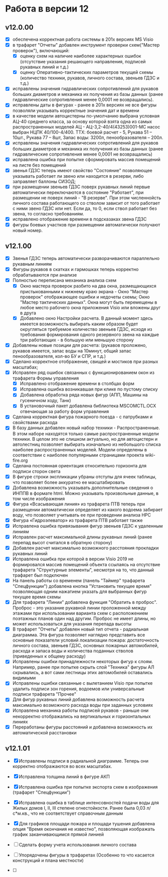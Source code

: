# Работа в версии 12

## v12.0.00
- [x] обеспечена корректная работа системы в 201х версиях MS Visio
- [x] в трафарет "Отчеты" добавлен инструмент проверки схем("Мастер проверок"), включающий:
	- [x] оценку схем на наличие наиболее характерных ошибок (отсутствие указания решающего направления, подписей рукавных линий и т.д.)
	- [x] оценку Оперативно-тактических параметров текущей схемы (количество техники, рукавов, личного состава, звеньев ГДЗС и т.д.)
- [x] исправлены значения гидравлических сопротивлений для рукавов больших диаметров и механика их получения из базы данных (ранее гидравлические сопротивления менее 0,0001 не возвращались).
- [x] исправлены даты в фигурах - ранее в 201х версиях не все фигуры позволяли указывать корректные значения дат и времени
- [x] в качестве модели автоцистерны по-умолчанию выбрана условная АЦ-40 среднего класса, за основу которой взята одна из самых распространенных моделей АЦ - АЦ-3,2-40/4(43253)001-МС насос выбран НЦПК 40/100-4/400. ТТХ: боевой расчет - 5, Рукава 51 – 10шт., Рукава 77 – 8шт, Запас воды: 3200л, пенообразователя – 200л.
- [x] исправлены значения гидравлических сопротивлений для рукавов больших диаметров и механика их получения из базы данных (ранее гидравлические сопротивления менее 0,0001 не возвращались)
- [x] исправлена ошибка при попытке сформировать массив помещений на листе без помещений
- [x] звенья ГДЗС теперь имеют свойство "Состояние" позволяющее указывать работает ли звено или находится в резерви, либо заправляет баллоны СИЗОД;
- [x] при размещении звеньев ГДЗС поверх рукавных линий первые автоматически переключаются в состояние "Работает", при размещении не поверх линий - "В резерве". При этом численнойсть личного состава работающего со стволом зависит от того работает с ними звено ГДЗС или нет. Если да, то 0, если ствол работает без звена, то согласно требованиям.
- [x] исправлено отображение времени в подсказаках звена ГДЗС
- [x] фигуры боевых участков при размещении автоматически получают новый номер.

## v12.1.00
- [x] Звенья ГДЗС теперь автоматически разворачиваются параллельно рукавным линиям
- [x] Фигуры рукавов в скатках и гармошках теперь корректно обрабатываются при анализе
- [x] Полностью переписана механика анализа схем 
	- [x] Окно мастера проверок разбито на два окна, размещающихся пристыкованными к нижнему краю экрана - Окно "Мастер проверок" отображающее ошибки и недочеты схемы; Окно "Мастер тактических данных". Окна могут быть перемещены в любое место рабочего окна приложения Visio или вложены друг в друга
	- [x] Добавлено окно Настройки расчета. В данный момент здесь имеется возможность выбирать каким образом будет округляться требуемое количество звеньев ГДЗС, исходя из требования формирования одного резервного звена на каждые три работающих - в большую или меньшую сторону
- [x] Добавлены новые позиции для расчета: (рукавов проложено, рукавов имеется, запас воды на 10минут, общий запас пенообразователя, кол-во БУ и СПР, и т.д.)
- [x] Сделано корректное отображение, свищей и мостиков при разных масштабах;
- [x] Исправлен ряд ошибок связанных с функционированием окон из трафарета Формы управления
	- [x] Исправлено отображение времени в столбцах форм
	- [x] Исправлена ошибка возникавшая при клике по пустому списку
	- [x] Добавлена обработка ряда новых фигур (АПП, Машины на гусеничном ходу, Танк)
	- [x] В установочный пакет добавлена библиотека MSCOMCTL.OCX отвечающая за работу форм управления
- [x] Сделана корректная фигура пожарного поезда - с патрубками и свойствами расхода
- [x] В базу данных добавлен новый набор техники - Распространенные. В этом наборе находятся только самые распространенные модели техники. В целом это не слишком актуально, но для автоцистерн и автолестниц позволяет выбирать изначально из небольшого списка наиболее распространенных моделей. Модели определены в соответствии с наиболее популярными страницами проекта wiki-fire.org
- [x] Сделана постоянная ориентация относительно горизонта для подписи сторон света
- [x] В фигуре строки экспликации убраны отступы для ячеек таблицы, что позволяет более аккуратно ее масштабировать
- [x] Добавлена возможность указывать дополнительные сведения о ИНППВ в формате html. Можно указывать произвольные данные, в том числе изображения
- [x] Фигура «Всасывающая линия» из трафарета ПТВ теперь при размещении автоматически определяет из какого водоема забирает воду, что позволяет учитывать ее при проведении анализа НРС
- [x] Фигура «Гидроэлеватор» из трафарета ПТВ работает также
- [x] Исправлена ошибка привязывания фигур звеньев ГДЗС к удаленным линиям
- [x] Исправлен расчет максимальной длины рукавных линий (ранее перепад высот считался в обратную сторону)
- [x] Добавлен расчет максимально возможного расстояния прокладки рукавных линий
- [x] Исправлена ошибка при которой в версии Visio 2019 не формировался массив помещений объекта ссылаясь на отсутствие трафарета "Структурные элементы", несмотря на то, что данный трафарет был подключен
- [x] На панель работы со временем (панель "Таймер" трафарета "Спецфункции") добавлена кнопка "Установить текущее время" позволяющая одним нажатием указать для выбранных фигур текущее время схемы
- [x] Для трафарета "Линии" добавлена функция "Обратить в проброс". Проброс - это указание рукавной линии проложенной между этажами при использовании варианта схем с расположением поэтажных планов один над другим. Проброс не имеет длины, но может использоваться для указания перепада высоты
- [x] В трафарет "Отчеты" добавлен новый тип отчета - радиальная диаграмма. Эта фигура позволяет наглядно представить все основные показатели условий локализации пожара: достаточность личного состава, звеньев ГДЗС, основных пожарных автомобилей, расхода и запаса воды и количества поданных стволов (приведенных к общему расходу)
- [x] Исправлены ошибки принадлежности некоторых фигур к слоям. Например, ранее при попытке скрыть слой "Техника" фигуры АЛ скрывались, а вот сами лестницы этих автомобилей оставались видимыми
- [x] Исправлены ошибки связанные с вылетанием Visio при попытке удалить подписи зон горения, водоемов или универсальные подписи трафарета "Прочее"
- [x] Для фигур рукавных линий добавлена возможность расчета максимально возможного расхода воды при заданных условиях
- [x] Исправлена механика работы подписей рукавов - раньше они некорректно отображались на вертикальных и горизонтальных линиях
- [x] Переработаны фигуры расстояний и добавлена возможность их автоматической расстановки

## v12.1.01
- [x] Исправлены подписи в радиальной диаграмме. Теперь они корректно отображаются во всех масштабах.
- [x] Исправлена толщина линий в фигуре АКП
- [x] Исправлена ошибка при попытке экспорта схем в изображения (трафарет "Спецфункции")
- [x] Исправлена ошибка в таблице интенсовностей подачи воды для Жилых домов I, II, III степене огнестойкости. Ранее была 0,03 л/с*м.кв., что не соответствует справочным данным
- [x] Для графиков площади пожара и площади тушения добавлена опция "Время окончания не известно", позволяющая изображать график заканчивающимся прямой линией

- [ ] Сделать форму учета использования личного состава
- [ ] Упорядочены фигуры в трафаретах (Особенно то что касается конструкций и плана местности)
- [ ] 